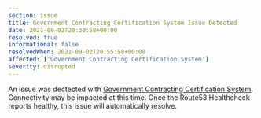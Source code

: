 ```yaml
---
section: issue
title: Government Contracting Certification System Issue Detected
date: 2021-09-02T20:30:58+00:00
resolved: true
informational: false
resolvedWhen: 2021-09-02T20:55:58+00:00
affected: ['Government Contracting Certification System']
severity: disrupted
---
```

An issue was dectected with [Government Contracting Certification System](https://certify.sba.gov).  Connectivity may be impacted at this time.  Once the Route53 Healthcheck reports healthy, this issue will automatically resolve.
